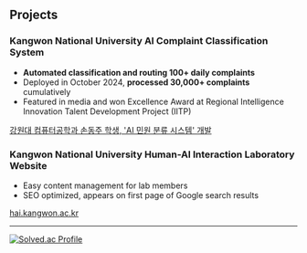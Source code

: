 
## Projects

### Kangwon National University AI Complaint Classification System
- **Automated classification and routing 100+ daily complaints**
- Deployed in October 2024, **processed 30,000+ complaints** cumulatively
- Featured in media and won Excellence Award at Regional Intelligence Innovation Talent Development Project (IITP)

[강원대 컴퓨터공학과 손동주 학생, 'AI 민원 분류 시스템' 개발](https://www.veritas-a.com/news/articleView.html?idxno=531813)

### Kangwon National University Human-AI Interaction Laboratory Website
- Easy content management for lab members
- SEO optimized, appears on first page of Google search results

[hai.kangwon.ac.kr](https://hai.kangwon.ac.kr)

---

[![Solved.ac Profile](http://mazassumnida.wtf/api/generate_badge?boj=djson)](https://solved.ac/djson)
